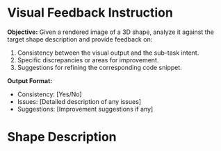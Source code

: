 # Visual Feedback Instruction

**Objective:** Given a rendered image of a 3D shape, analyze it against the target shape description and provide feedback on:
1. Consistency between the visual output and the sub-task intent.
2. Specific discrepancies or areas for improvement.
3. Suggestions for refining the corresponding code snippet.

**Output Format:** 
- Consistency: [Yes/No]
- Issues: [Detailed description of any issues]
- Suggestions: [Improvement suggestions if any]

# Shape Description
